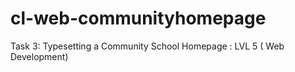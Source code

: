 # cl-web-communityhomepage
Task 3: Typesetting a Community School Homepage : LVL 5 ( Web Development)
